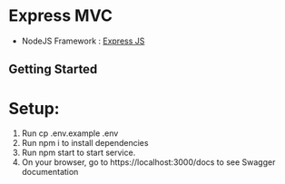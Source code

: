 # Express MVC
- NodeJS Framework : <a href="http://expressjs.com/">Express JS</a>

## Getting Started

# Setup: 
1. Run cp .env.example .env 
2. Run npm i to install dependencies
3. Run npm start to start service.
4. On your browser, go to https://localhost:3000/docs to see Swagger documentation
